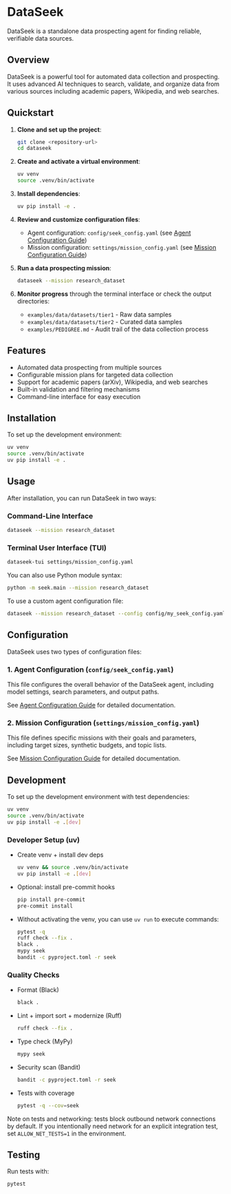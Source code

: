 # DataSeek

DataSeek is a standalone data prospecting agent for finding reliable, verifiable data sources.

## Overview

DataSeek is a powerful tool for automated data collection and prospecting. It uses advanced AI techniques to search, validate, and organize data from various sources including academic papers, Wikipedia, and web searches.

## Quickstart

1. **Clone and set up the project**:
   ```bash
   git clone <repository-url>
   cd dataseek
   ```

2. **Create and activate a virtual environment**:
   ```bash
   uv venv
   source .venv/bin/activate
   ```

3. **Install dependencies**:
   ```bash
   uv pip install -e .
   ```

4. **Review and customize configuration files**:
   - Agent configuration: `config/seek_config.yaml` (see [Agent Configuration Guide](SEEK_CONFIG_GUIDE.md))
   - Mission configuration: `settings/mission_config.yaml` (see [Mission Configuration Guide](docs/guides/data-seek-agent.md))

5. **Run a data prospecting mission**:
   ```bash
   dataseek --mission research_dataset
   ```

6. **Monitor progress** through the terminal interface or check the output directories:
   - `examples/data/datasets/tier1` - Raw data samples
   - `examples/data/datasets/tier2` - Curated data samples
   - `examples/PEDIGREE.md` - Audit trail of the data collection process

## Features

- Automated data prospecting from multiple sources
- Configurable mission plans for targeted data collection
- Support for academic papers (arXiv), Wikipedia, and web searches
- Built-in validation and filtering mechanisms
- Command-line interface for easy execution

## Installation

To set up the development environment:

```bash
uv venv
source .venv/bin/activate
uv pip install -e .
```

## Usage

After installation, you can run DataSeek in two ways:

### Command-Line Interface
```bash
dataseek --mission research_dataset
```

### Terminal User Interface (TUI)
```bash
dataseek-tui settings/mission_config.yaml
```

You can also use Python module syntax:

```bash
python -m seek.main --mission research_dataset
```

To use a custom agent configuration file:

```bash
dataseek --mission research_dataset --config config/my_seek_config.yaml
```

## Configuration

DataSeek uses two types of configuration files:

### 1. Agent Configuration (`config/seek_config.yaml`)

This file configures the overall behavior of the DataSeek agent, including model settings, search parameters, and output paths. 

See [Agent Configuration Guide](SEEK_CONFIG_GUIDE.md) for detailed documentation.

### 2. Mission Configuration (`settings/mission_config.yaml`)

This file defines specific missions with their goals and parameters, including target sizes, synthetic budgets, and topic lists.

See [Mission Configuration Guide](docs/guides/data-seek-agent.md) for detailed documentation.

## Development

To set up the development environment with test dependencies:

```bash
uv venv
source .venv/bin/activate
uv pip install -e .[dev]
```

### Developer Setup (uv)

- Create venv + install dev deps
  ```bash
  uv venv && source .venv/bin/activate
  uv pip install -e .[dev]
  ```

- Optional: install pre-commit hooks
  ```bash
  pip install pre-commit
  pre-commit install
  ```

- Without activating the venv, you can use `uv run` to execute commands:
  ```bash
  pytest -q
  ruff check --fix .
  black .
  mypy seek
  bandit -c pyproject.toml -r seek
  ```

### Quality Checks

- Format (Black)
  ```bash
  black .
  ```

- Lint + import sort + modernize (Ruff)
  ```bash
  ruff check --fix .
  ```

- Type check (MyPy)
  ```bash
  mypy seek
  ```

- Security scan (Bandit)
  ```bash
  bandit -c pyproject.toml -r seek
  ```

- Tests with coverage
  ```bash
  pytest -q --cov=seek
  ```

Note on tests and networking: tests block outbound network connections by default. If you intentionally need network for an explicit integration test, set `ALLOW_NET_TESTS=1` in the environment.

## Testing

Run tests with:

```bash
pytest
```
